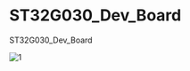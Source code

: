 # ST32G030_Dev_Board
ST32G030_Dev_Board

![1](https://user-images.githubusercontent.com/4991664/231755862-7a31f6de-557b-476c-8662-14bd11abd56b.jpg)
